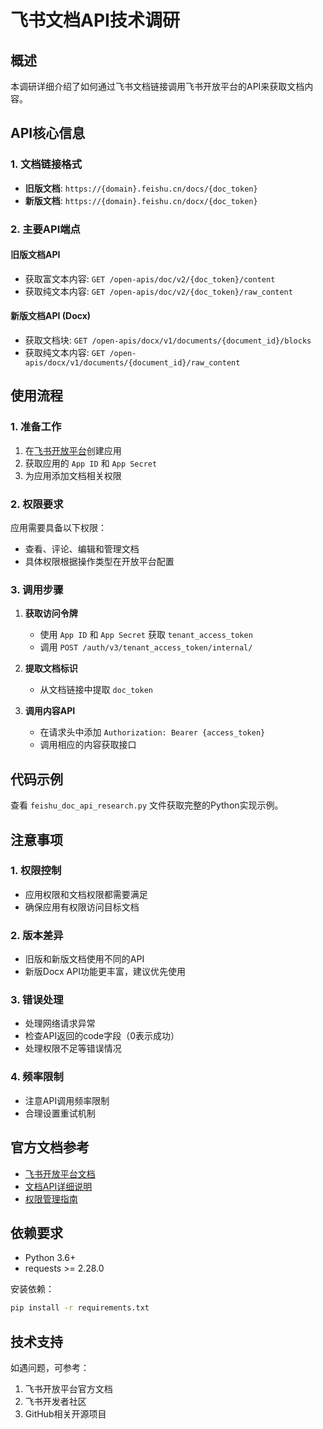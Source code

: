 # 飞书文档API技术调研

## 概述

本调研详细介绍了如何通过飞书文档链接调用飞书开放平台的API来获取文档内容。

## API核心信息

### 1. 文档链接格式
- **旧版文档**: `https://{domain}.feishu.cn/docs/{doc_token}`
- **新版文档**: `https://{domain}.feishu.cn/docx/{doc_token}`

### 2. 主要API端点

#### 旧版文档API
- 获取富文本内容: `GET /open-apis/doc/v2/{doc_token}/content`
- 获取纯文本内容: `GET /open-apis/doc/v2/{doc_token}/raw_content`

#### 新版文档API (Docx)
- 获取文档块: `GET /open-apis/docx/v1/documents/{document_id}/blocks`
- 获取纯文本内容: `GET /open-apis/docx/v1/documents/{document_id}/raw_content`

## 使用流程

### 1. 准备工作
1. 在[飞书开放平台](https://open.feishu.cn/)创建应用
2. 获取应用的 `App ID` 和 `App Secret`
3. 为应用添加文档相关权限

### 2. 权限要求
应用需要具备以下权限：
- 查看、评论、编辑和管理文档
- 具体权限根据操作类型在开放平台配置

### 3. 调用步骤
1. **获取访问令牌**
   - 使用 `App ID` 和 `App Secret` 获取 `tenant_access_token`
   - 调用 `POST /auth/v3/tenant_access_token/internal/`

2. **提取文档标识**
   - 从文档链接中提取 `doc_token`

3. **调用内容API**
   - 在请求头中添加 `Authorization: Bearer {access_token}`
   - 调用相应的内容获取接口

## 代码示例

查看 `feishu_doc_api_research.py` 文件获取完整的Python实现示例。

## 注意事项

### 1. 权限控制
- 应用权限和文档权限都需要满足
- 确保应用有权限访问目标文档

### 2. 版本差异
- 旧版和新版文档使用不同的API
- 新版Docx API功能更丰富，建议优先使用

### 3. 错误处理
- 处理网络请求异常
- 检查API返回的code字段（0表示成功）
- 处理权限不足等错误情况

### 4. 频率限制
- 注意API调用频率限制
- 合理设置重试机制

## 官方文档参考

- [飞书开放平台文档](https://open.feishu.cn/document)
- [文档API详细说明](https://feishu.apifox.cn/)
- [权限管理指南](https://open.feishu.cn/document/ukTMukTMukTM/uQjN3QjL0YzN04CN2cDN)

## 依赖要求

- Python 3.6+
- requests >= 2.28.0

安装依赖：
```bash
pip install -r requirements.txt
```

## 技术支持

如遇问题，可参考：
1. 飞书开放平台官方文档
2. 飞书开发者社区
3. GitHub相关开源项目
